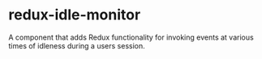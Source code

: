 # redux-idle-monitor
A component that adds Redux functionality for invoking events at various times of idleness during a users session.
